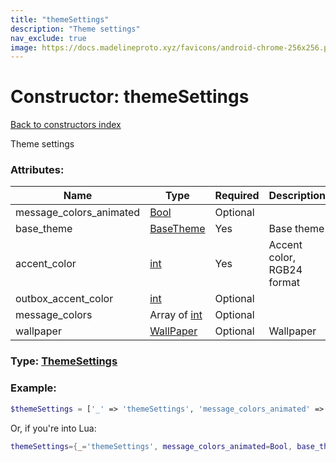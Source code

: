 ```yaml
---
title: "themeSettings"
description: "Theme settings"
nav_exclude: true
image: https://docs.madelineproto.xyz/favicons/android-chrome-256x256.png
---
```

# Constructor: themeSettings  
[Back to constructors index](index.md)



Theme settings

### Attributes:

| Name     |    Type       | Required | Description |
|----------|---------------|----------|-------------|
|message\_colors\_animated|[Bool](../types/Bool.md) | Optional|
|base\_theme|[BaseTheme](../types/BaseTheme.md) | Yes|Base theme|
|accent\_color|[int](../types/int.md) | Yes|Accent color, RGB24 format|
|outbox\_accent\_color|[int](../types/int.md) | Optional|
|message\_colors|Array of [int](../types/int.md) | Optional|
|wallpaper|[WallPaper](../types/WallPaper.md) | Optional|Wallpaper|



### Type: [ThemeSettings](../types/ThemeSettings.md)


### Example:

```php
$themeSettings = ['_' => 'themeSettings', 'message_colors_animated' => Bool, 'base_theme' => BaseTheme, 'accent_color' => int, 'outbox_accent_color' => int, 'message_colors' => [int, int], 'wallpaper' => WallPaper];
```  


Or, if you're into Lua:

```lua
themeSettings={_='themeSettings', message_colors_animated=Bool, base_theme=BaseTheme, accent_color=int, outbox_accent_color=int, message_colors={int}, wallpaper=WallPaper}

```


